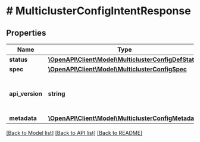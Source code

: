 # # MulticlusterConfigIntentResponse

## Properties

Name | Type | Description | Notes
------------ | ------------- | ------------- | -------------
**status** | [**\OpenAPI\Client\Model\MulticlusterConfigDefStatus**](MulticlusterConfigDefStatus.md) |  | [optional]
**spec** | [**\OpenAPI\Client\Model\MulticlusterConfigSpec**](MulticlusterConfigSpec.md) |  | [optional]
**api_version** | **string** | API Version of the Nutanix v3 API framework. | [default to '3.1.0']
**metadata** | [**\OpenAPI\Client\Model\MulticlusterConfigMetadata**](MulticlusterConfigMetadata.md) |  |

[[Back to Model list]](../../README.md#models) [[Back to API list]](../../README.md#endpoints) [[Back to README]](../../README.md)
